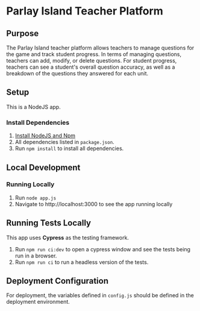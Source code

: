 # Parlay Island Teacher Platform 

## Purpose 
The Parlay Island teacher platform allows teachers to manage questions for the game and track student progress. In terms of managing questions, teachers can add, modify, or delete questions. For student progress, teachers can see a student's overall question accuracy, as well as a breakdown of the questions they answered for each unit.

## Setup 

This is a NodeJS app.

### Install Dependencies
1. [Install NodeJS and Npm](https://www.npmjs.com/get-npm)
2. All dependencies listed in `package.json`. 
3. Run `npm install` to install all dependencies.

## Local Development

### Running Locally 
1. Run `node app.js` 
2. Navigate to http://localhost:3000 to see the app running locally

## Running Tests Locally
This app uses **Cypress** as the testing framework. 
1. Run `npm run ci:dev` to open a cypress window and see the tests being run in a browser.
2. Run `npm run ci` to run a headless version of the tests.

## Deployment Configuration
For deployment, the variables defined in `config.js` should be defined in the deployment environment.
